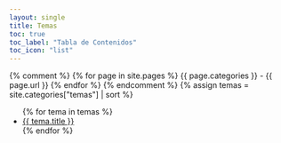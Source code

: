 ```yaml
---
layout: single
title: Temas
toc: true
toc_label: "Tabla de Contenidos"
toc_icon: "list"
---
```


{% comment %}
{% for page in site.pages %}
{{ page.categories }} - {{ page.url }}
{% endfor %}
{% endcomment %}
{% assign temas = site.categories["temas"] | sort %}
<ul>
  {% for tema in temas %}
<li><a href="{{site.baseurl}}{{tema.url}}" title="{{ tema.hover }}">{{ tema.title }}</a></li>
  {% endfor %}
</ul>

